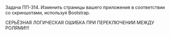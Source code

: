 Задача ПП-314. Изменить страницы вашего приложения в соответствии со скриншотами, используя Bootstrap.

СЕРЬЁЗНАЯ ЛОГИЧЕСКАЯ ОШИБКА ПРИ ПЕРЕКЛЮЧЕНИИ МЕЖДУ РОЛЯМИ!!!
